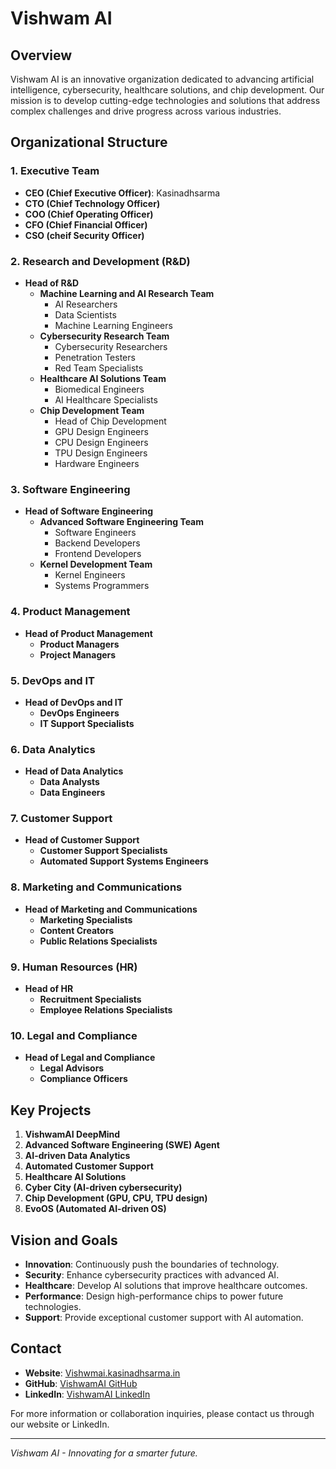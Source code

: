 # Vishwam AI

## Overview

Vishwam AI is an innovative organization dedicated to advancing artificial intelligence, cybersecurity, healthcare solutions, and chip development. Our mission is to develop cutting-edge technologies and solutions that address complex challenges and drive progress across various industries.

## Organizational Structure

### 1. Executive Team
- **CEO (Chief Executive Officer)**: Kasinadhsarma
- **CTO (Chief Technology Officer)**
- **COO (Chief Operating Officer)**
- **CFO (Chief Financial Officer)**
- **CSO (cheif Security Officer)**

### 2. Research and Development (R&D)
- **Head of R&D**
  - **Machine Learning and AI Research Team**
    - AI Researchers
    - Data Scientists
    - Machine Learning Engineers
  - **Cybersecurity Research Team**
    - Cybersecurity Researchers
    - Penetration Testers
    - Red Team Specialists
  - **Healthcare AI Solutions Team**
    - Biomedical Engineers
    - AI Healthcare Specialists
  - **Chip Development Team**
    - Head of Chip Development
    - GPU Design Engineers
    - CPU Design Engineers
    - TPU Design Engineers
    - Hardware Engineers

### 3. Software Engineering
- **Head of Software Engineering**
  - **Advanced Software Engineering Team**
    - Software Engineers
    - Backend Developers
    - Frontend Developers
  - **Kernel Development Team**
    - Kernel Engineers
    - Systems Programmers

### 4. Product Management
- **Head of Product Management**
  - **Product Managers**
  - **Project Managers**

### 5. DevOps and IT
- **Head of DevOps and IT**
  - **DevOps Engineers**
  - **IT Support Specialists**

### 6. Data Analytics
- **Head of Data Analytics**
  - **Data Analysts**
  - **Data Engineers**

### 7. Customer Support
- **Head of Customer Support**
  - **Customer Support Specialists**
  - **Automated Support Systems Engineers**

### 8. Marketing and Communications
- **Head of Marketing and Communications**
  - **Marketing Specialists**
  - **Content Creators**
  - **Public Relations Specialists**

### 9. Human Resources (HR)
- **Head of HR**
  - **Recruitment Specialists**
  - **Employee Relations Specialists**

### 10. Legal and Compliance
- **Head of Legal and Compliance**
  - **Legal Advisors**
  - **Compliance Officers**

## Key Projects

1. **VishwamAI DeepMind**
2. **Advanced Software Engineering (SWE) Agent**
3. **AI-driven Data Analytics**
4. **Automated Customer Support**
5. **Healthcare AI Solutions**
6. **Cyber City (AI-driven cybersecurity)**
7. **Chip Development (GPU, CPU, TPU design)**
8. **EvoOS (Automated AI-driven OS)**

## Vision and Goals

- **Innovation**: Continuously push the boundaries of technology.
- **Security**: Enhance cybersecurity practices with advanced AI.
- **Healthcare**: Develop AI solutions that improve healthcare outcomes.
- **Performance**: Design high-performance chips to power future technologies.
- **Support**: Provide exceptional customer support with AI automation.

## Contact

- **Website**: [Vishwmai.kasinadhsarma.in](http://vishwamai.kasinadhsarma.in)
- **GitHub**: [VishwamAI GitHub](https://github.com/VishwamAI)
- **LinkedIn**: [VishwamAI LinkedIn](https://www.linkedin.com/company/vishwamai)

For more information or collaboration inquiries, please contact us through our website or LinkedIn.

---

_Vishwam AI - Innovating for a smarter future._
